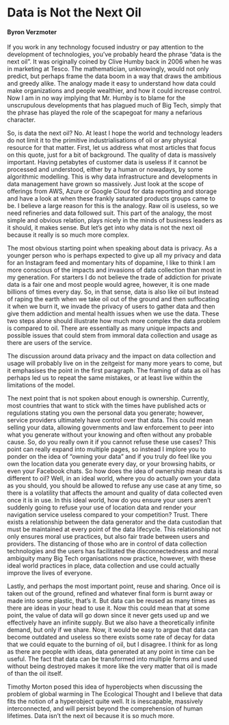 # Data is Not the Next Oil
#### Byron Verzmoter
If you work in any technology focused industry or pay attention to the development of technologies, 
you’ve probably heard the phrase “data is the next oil”. It was originally coined by Clive Humby back 
in 2006 when he was in marketing at Tesco. The mathematician, unknowingly, would not only predict, 
but perhaps frame the data boom in a way that draws the ambitious and greedy alike. The analogy made it 
easy to understand how data could make organizations and people wealthier, and how it could increase control. 
Now I am in no way implying that Mr. Humby is to blame for the unscrupulous developments that has plagued 
much of Big Tech, simply that the phrase has played the role of the scapegoat for many a nefarious character. 

So, is data the next oil? No. At least I hope the world and technology leaders do not limit it to the primitive 
industrialisations of oil or any physical resource for that matter. First, let us address what most articles 
that focus on this quote, just for a bit of background. The quality of data is massively important. Having 
petabytes of customer data is useless if it cannot be processed and understood, either by a human or nowadays, 
by some algorithmic modelling. This is why data infrastructure and developments in data management have grown 
so massively. Just look at the scope of offerings from AWS, Azure or Google Cloud for data reporting and storage
 and have a look at when these frankly saturated products groups came to be. I believe a large reason for this 
 is the analogy. Raw oil is useless, so we need refineries and data followed suit. This part of the analogy, 
 the most simple and obvious relation, plays nicely in the minds of business leaders as it should, it makes 
 sense. But let’s get into why data is not the next oil because it really is so much more complex.
 
The most obvious starting point when speaking about data is privacy. As a younger person who is perhaps expected 
to give up all my privacy and data for an Instagram feed and momentary hits of dopamine, I like to think I am 
more conscious of the impacts and invasions of data collection than most in my generation. For starters I do 
not believe the trade of addiction for private data is a fair one and most people would agree, however, it is
one made billions of times every day. So, in that sense, data is also like oil but instead of raping the earth
when we take oil out of the ground and then suffocating it when we burn it, we invade the privacy of users to
gather data and then give them addiction and mental health issues when we use the data. These two steps alone 
should illustrate how much more complex the data problem is compared to oil. There are essentially as many unique 
impacts and possible issues that could stem from immoral data collection and usage as there are users of the service.
   
The discussion around data privacy and the impact on data collection and usage will probably live on in the zeitgeist
 for many more years to come, but it emphasises the point in the first paragraph. The framing of data as oil has 
 perhaps led us to repeat the same mistakes, or at least live within the limitations of the model.
 
The next point that is not spoken about enough is ownership. Currently, most countries that want to stick with the 
times have published acts or regulations stating you own the personal data you generate; however, service providers 
ultimately have control over that data. This could mean selling your data, allowing governments and law enforcement 
to peer into what you generate without your knowing and often without any probable cause. So, do you really own it 
if you cannot refuse these use cases? This point can really expand into multiple pages, so instead I implore you to
ponder on the idea of “owning your data” and if you truly do feel like you own the location data you generate 
every day, or your browsing habits, or even your Facebook chats. So how does the idea of ownership mean data
is different to oil? Well, in an ideal world, where you do actually own your data as you should, you should be 
allowed to refuse any use case at any time, so there is a volatility that affects the amount and quality of data
collected even once it is in use. In this ideal world, how do you ensure your users aren’t suddenly going to 
refuse your use of location data and render your navigation service useless compared to your competition? Trust.
There exists a relationship between the data generator and the data custodian that must be maintained at every
point of the data lifecycle. This relationship not only ensures moral use practices, but also fair trade between
users and providers. The distancing of those who are in control of data collection technologies and the users
has facilitated the disconnectedness and moral ambiguity many Big Tech organisations now practice, however,
with these ideal world practices in place, data collection and use could actually improve the lives of everyone.
        
Lastly, and perhaps the most important point, reuse and sharing. Once oil is taken out of the ground, refined and 
whatever final form is burnt away or made into some plastic, that’s it. But data can be reused as many times as 
there are ideas in your head to use it. Now this could mean that at some point, the value of data will go down since
it never gets used up and we effectively have an infinite supply. But we also have a theoretically infinite demand, 
but only if we share. Now, it would be easy to argue that data can become outdated and useless so there exists some
rate of decay for data that we could equate to the burning of oil, but I disagree. I think for as long as there are
people with ideas, data generated at any point in time can be useful. The fact that data can be transformed into
multiple forms and used without being destroyed makes it more like the very matter that oil is made of than the oil itself.

Timothy Morton posed this idea of hyperobjects when discussing the problem of global warming in The Ecological Thought
and I believe that data fits the notion of a hyperobject quite well. It is inescapable, massively interconnected, and 
will persist beyond the comprehension of human lifetimes. Data isn’t the next oil because it is so much more. 
